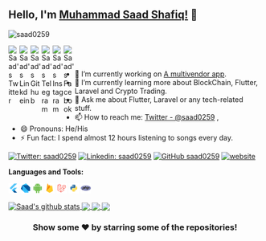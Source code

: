 ## Hello, I'm [Muhammad Saad Shafiq!](https://techforgery.com) 👋

<p align="left"> <img src="https://komarev.com/ghpvc/?username=abdullahriaz95&label=Views&color=blue&style=plastic" alt="saad0259" /> </p>

<a href="https://twitter.com/saad0259">
  <img align="left" alt="Saad's Twitter" width="22px" src="https://cdn.jsdelivr.net/npm/simple-icons@v3/icons/twitter.svg" />
</a>
<a href="https://linkedin.com/in/saad0259">
  <img align="left" alt="Saad's Linkdein" width="22px" src="https://cdn.jsdelivr.net/npm/simple-icons@v3/icons/linkedin.svg" />
</a>
<a href="https://github.com/saad0259">
  <img align="left" alt="Saad's Github" width="22px" src="https://cdn.jsdelivr.net/npm/simple-icons@v3/icons/github.svg" />
</a>
<a href="https://t.me/saad0259">
  <img align="left" alt="Saad's Telegram" width="22px" src="https://cdn.jsdelivr.net/npm/simple-icons@v3/icons/telegram.svg" />
</a>
<a href="https://instagram.com/saad00259/">
  <img align="left" alt="Saad's Instagram" width="22px" src="https://cdn.jsdelivr.net/npm/simple-icons@v3/icons/instagram.svg" />
</a>
<a href="https://www.facebook.com/saad00259/">
  <img align="left" alt="Saad's Facebook" width="22px" src="https://cdn.jsdelivr.net/npm/simple-icons@v3/icons/facebook.svg" />
</a>
<!-- <a href="https://www.youtube.com/mtechviral/">
  <img align="left" alt="Saad's Youtube" width="22px" src="https://cdn.jsdelivr.net/npm/simple-icons@v3/icons/youtube.svg" />
</a> -->

<br/>
<br/>


- 🔭 I’m currently working on [A multivendor app](https://github.com/saad0259/custom_multivendor_ecommerce_app_flutter).
- 🌱 I’m currently learning more about BlockChain, Flutter, Laravel and Crypto Trading.
- 💬 Ask me about Flutter, Laravel or any tech-related stuff.
- 📫 How to reach me: [Twitter - @saad0259](https://twitter.com/saad0259) , 
- 😄 Pronouns: He/His
- ⚡ Fun fact: I spend almost 12 hours listening to songs every day.

[![Twitter: saad0259](https://img.shields.io/twitter/follow/saad0259?style=social)](https://twitter.com/saad0259)
[![Linkedin: saad0259](https://img.shields.io/badge/-saad0259-blue?style=flat-square&logo=Linkedin&logoColor=white&link=https://www.linkedin.com/in/saad0259/)](https://www.linkedin.com/in/saad0259/)
[![GitHub saad0259](https://img.shields.io/github/followers/saad0259?label=follow&style=social)](https://github.com/saad0259)
[![website](https://img.shields.io/badge/PortfolioWebsite-TechForgery.com-2648ff?style=flat-square&logo=google-chrome)](https://techforgery.com/)


**Languages and Tools:**  

<code><img height="20" src="https://raw.githubusercontent.com/github/explore/80688e429a7d4ef2fca1e82350fe8e3517d3494d/topics/flutter/flutter.png"></code>
<code><img height="20" src="https://raw.githubusercontent.com/github/explore/80688e429a7d4ef2fca1e82350fe8e3517d3494d/topics/dart/dart.png"></code>
<code><img height="20" src="https://raw.githubusercontent.com/github/explore/80688e429a7d4ef2fca1e82350fe8e3517d3494d/topics/android/android.png"></code>
<code><img height="20" src="https://raw.githubusercontent.com/github/explore/80688e429a7d4ef2fca1e82350fe8e3517d3494d/topics/firebase/firebase.png"></code>
<code><img height="20" src="https://raw.githubusercontent.com/github/explore/80688e429a7d4ef2fca1e82350fe8e3517d3494d/topics/laravel/laravel.png"></code>
<code><img height="20" src="https://raw.githubusercontent.com/github/explore/80688e429a7d4ef2fca1e82350fe8e3517d3494d/topics/python/python.png"></code>
<code><img height="20" src="https://raw.githubusercontent.com/github/explore/80688e429a7d4ef2fca1e82350fe8e3517d3494d/topics/php/php.png"></code>    


<a href="https://github.com/saad0259">
 <img align="center" src="https://github-readme-stats.vercel.app/api?username=saad0259&show_icons=true&theme=light&line_height=27" alt="Saad's github stats"/>
</a>
<a href="https://github.com/saad0259">
  <img align="center" src="https://github-readme-stats.vercel.app/api/top-langs/?username=saad0259&theme=light&hide_langs_below=1" />
</a>
<a href="https://github.com/saad0259/custom_multivendor_ecommerce_app_flutter">
  <img align="center" src="https://github-readme-stats.vercel.app/api/pin/?username=saad0259&repo=custom_multivendor_ecommerce_app_flutter &theme=light" />

</a>
<a href="https://github.com/saad0259/techforgery.com-My_Portfolio_Business_WebApp">
 <img align="center" src="https://github-readme-stats.vercel.app/api/pin/?username=saad0259&repo=techforgery.com-My_Portfolio_Business_WebApp&theme=light" />
</a>

<div align="center">

### Show some ❤️ by starring some of the repositories!

</div>

